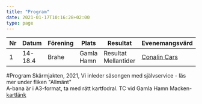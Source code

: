 ```yaml
---
title: "Program"
date: 2021-01-17T10:16:28+02:00
type: page
---
```


Nr | Datum | Förening | Plats | Resultat | Evenemangsvärd
------------ | ------------ | ------------ | ------------ |  ------------ | ------------ |
1 | 14-18.4 | Brahe | Gamla Hamn | Resultat Mellantider | [Conalin Cars](http://www.conalin.com)

#Program 
Skärmjakten, 2021, 
Vi inleder säsongen med självservice - läs mer under fliken "Allmänt"  
A-bana är i A3-format, ta med rätt kartfodral. TC vid Gamla Hamn Macken- [kartlänk](https://asiointi.maanmittauslaitos.fi/karttapaikka/?lang=fi&share=customMarker&n=7069034.701167223&e=286720.4737607971&title=SJ/RJ%2014.-18.4.&desc=Kartor,%20sj%C3%A4lvservice%20%0AKartat,%20omatoimi&zoom=11&layers=%5B%7B%22id%22:2,%22opacity%22:100%7D%5D)   





